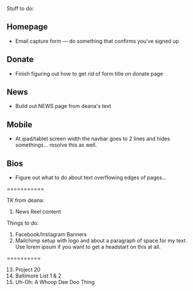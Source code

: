 Stuff to do:

## Homepage
- Email capture form — do something that confirms you've signed up

## Donate
- Finish figuring out how to get rid of form title on donate page

## News
- Build out NEWS page from deana's text

## Mobile
- At ipad/tablet screen width the navbar goes to 2 lines and hides somethings… resolve this as well.

## Bios
- Figure out what to do about text overflowing edges of pages…

===========

TK from deana:
1. News Reel content

Things to do:
1. Facebook/Instagram Banners
2. Mailchimp setup with logo and about a paragraph of space for my text. Use lorem ipsum if you want to get a headstart on this at all.

==========

13. Project 20
14. Baltimore List 1 & 2
15. Uh-Oh: A Whoop Dee Doo Thing